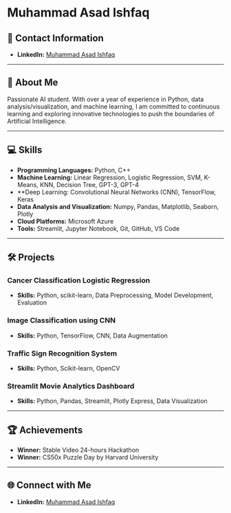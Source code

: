 # Muhammad Asad Ishfaq

## 📧 Contact Information
- **LinkedIn:** [Muhammad Asad Ishfaq](https://www.linkedin.com/in/muhammad-asad-ishfaq-62b4b81ab/)

---

## 📝 About Me

Passionate AI student. With over a year of experience in Python, data analysis/visualization, and machine learning, I am committed to continuous learning and exploring innovative technologies to push the boundaries of Artificial Intelligence.

---

## 💻 Skills

- **Programming Languages:** Python, C++
- **Machine Learning:** Linear Regression, Logistic Regression, SVM, K-Means, KNN, Decision Tree, GPT-3, GPT-4
- **Deep Learning: Convolutional Neural Networks (CNN), TensorFlow, Keras
- **Data Analysis and Visualization:** Numpy, Pandas, Matplotlib, Seaborn, Plotly
- **Cloud Platforms:** Microsoft Azure
- **Tools:** Streamlit, Jupyter Notebook, Git, GitHub, VS Code

---

## 🛠️ Projects

### Cancer Classification Logistic Regression
- **Skills:** Python, scikit-learn, Data Preprocessing, Model Development, Evaluation

### Image Classification using CNN
- **Skills:** Python, TensorFlow, CNN, Data Augmentation

### Traffic Sign Recognition System
- **Skills:** Python, Scikit-learn, OpenCV

### Streamlit Movie Analytics Dashboard
- **Skills:** Python, Pandas, Streamlit, Plotly Express, Data Visualization

---

## 🏆 Achievements

- **Winner:** Stable Video 24-hours Hackathon
- **Winner:** CS50x Puzzle Day by Harvard University

---

## 🌐 Connect with Me

- **LinkedIn:** [Muhammad Asad Ishfaq](https://www.linkedin.com/in/muhammad-asad-ishfaq-62b4b81ab/)
